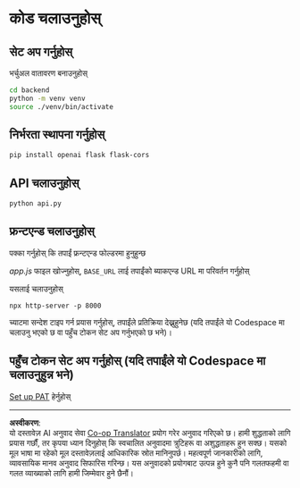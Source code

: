 <!--
CO_OP_TRANSLATOR_METADATA:
{
  "original_hash": "a7b7f54b13f9e6683a844d173ffdd766",
  "translation_date": "2025-08-28T17:22:00+00:00",
  "source_file": "9-chat-project/solution/README.md",
  "language_code": "ne"
}
-->
# कोड चलाउनुहोस्

## सेट अप गर्नुहोस्

भर्चुअल वातावरण बनाउनुहोस्

```sh
cd backend
python -m venv venv
source ./venv/bin/activate
```

## निर्भरता स्थापना गर्नुहोस्

```sh
pip install openai flask flask-cors 
```

## API चलाउनुहोस्

```sh
python api.py
```

## फ्रन्टएन्ड चलाउनुहोस्

पक्का गर्नुहोस् कि तपाईं फ्रन्टएन्ड फोल्डरमा हुनुहुन्छ

*app.js* फाइल खोज्नुहोस्, `BASE_URL` लाई तपाईंको ब्याकएन्ड URL मा परिवर्तन गर्नुहोस्

यसलाई चलाउनुहोस्

```
npx http-server -p 8000
```

च्याटमा सन्देश टाइप गर्न प्रयास गर्नुहोस्, तपाईंले प्रतिक्रिया देख्नुहुनेछ (यदि तपाईंले यो Codespace मा चलाउनु भएको छ वा पहुँच टोकन सेट अप गर्नुभएको छ भने)।

## पहुँच टोकन सेट अप गर्नुहोस् (यदि तपाईंले यो Codespace मा चलाउनुहुन्न भने)

[Set up PAT](https://docs.github.com/en/authentication/keeping-your-account-and-data-secure/managing-your-personal-access-tokens) हेर्नुहोस्

---

**अस्वीकरण**:  
यो दस्तावेज़ AI अनुवाद सेवा [Co-op Translator](https://github.com/Azure/co-op-translator) प्रयोग गरेर अनुवाद गरिएको छ। हामी शुद्धताको लागि प्रयास गर्छौं, तर कृपया ध्यान दिनुहोस् कि स्वचालित अनुवादमा त्रुटिहरू वा अशुद्धताहरू हुन सक्छ। यसको मूल भाषा मा रहेको मूल दस्तावेज़लाई आधिकारिक स्रोत मानिनुपर्छ। महत्वपूर्ण जानकारीको लागि, व्यावसायिक मानव अनुवाद सिफारिस गरिन्छ। यस अनुवादको प्रयोगबाट उत्पन्न हुने कुनै पनि गलतफहमी वा गलत व्याख्याको लागि हामी जिम्मेवार हुने छैनौं।